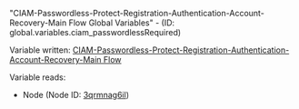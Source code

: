 "CIAM-Passwordless-Protect-Registration-Authentication-Account-Recovery-Main Flow Global Variables" - (ID: global.variables.ciam_passwordlessRequired)

Variable written:
[CIAM-Passwordless-Protect-Registration-Authentication-Account-Recovery-Main Flow](../index.md#Variables)

Variable reads:
* Node (Node ID: [3qrmnag6il](../nodes/3qrmnag6il.md))
